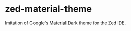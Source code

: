 # zed-material-theme

Imitation of Google's [Material Dark](https://m2.material.io/design/color/dark-theme.html) theme for the Zed IDE.
